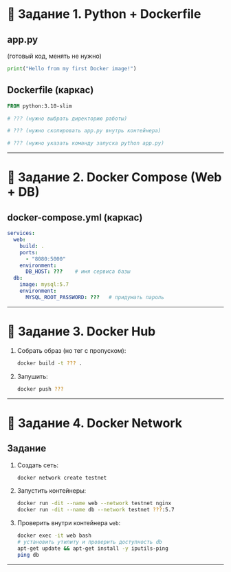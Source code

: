 # 📝 Задание 1. Python + Dockerfile

## app.py

(готовый код, менять не нужно)

```python
print("Hello from my first Docker image!")
```

## Dockerfile (каркас)

```dockerfile
FROM python:3.10-slim

# ??? (нужно выбрать директорию работы)

# ??? (нужно скопировать app.py внутрь контейнера)

# ??? (нужно указать команду запуска python app.py)
```

---

# 📝 Задание 2. Docker Compose (Web + DB)

## docker-compose.yml (каркас)

```yaml
services:
  web:
    build: .
    ports:
      - "8080:5000"
    environment:
      DB_HOST: ???    # имя сервиса базы
  db:
    image: mysql:5.7
    environment:
      MYSQL_ROOT_PASSWORD: ???   # придумать пароль
```


---

# 📝 Задание 3. Docker Hub

1. Собрать образ (но тег с пропуском):

   ```bash
   docker build -t ??? .
   ```

2. Запушить:

   ```bash
   docker push ???
   ```

---

# 📝 Задание 4. Docker Network

## Задание

1. Создать сеть:

   ```bash
   docker network create testnet
   ```

2. Запустить контейнеры:

   ```bash
   docker run -dit --name web --network testnet nginx
   docker run -dit --name db --network testnet ???:5.7
   ```

3. Проверить внутри контейнера `web`:

   ```bash
   docker exec -it web bash
   # установить утилиту и проверить доступность db
   apt-get update && apt-get install -y iputils-ping
   ping db
   ```

---

